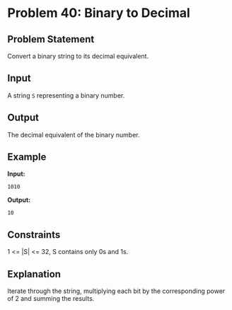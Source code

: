 # Problem 40: Binary to Decimal

## Problem Statement
Convert a binary string to its decimal equivalent.

## Input
A string `S` representing a binary number.

## Output
The decimal equivalent of the binary number.

## Example
**Input:**
```
1010
```

**Output:**
```
10
```

## Constraints
1 <= |S| <= 32, S contains only 0s and 1s.

## Explanation
Iterate through the string, multiplying each bit by the corresponding power of 2 and summing the results.
